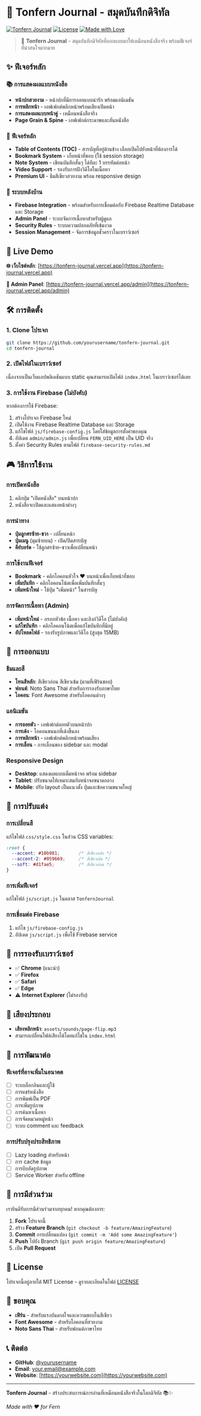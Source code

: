 # 📖 Tonfern Journal - สมุดบันทึกดิจิทัล

[![Tonfern Journal](https://img.shields.io/badge/Tonfern-Journal-green?style=for-the-badge&logo=book)](https://tonfern-journal.vercel.app)
[![License](https://img.shields.io/badge/License-MIT-green.svg?style=for-the-badge)](LICENSE)
[![Made with Love](https://img.shields.io/badge/Made%20with-❤️-green.svg?style=for-the-badge)](https://github.com/yourusername)

> 🌿 **Tonfern Journal** - สมุดบันทึกดิจิทัลที่ออกแบบมาให้เหมือนหนังสือจริง พร้อมฟีเจอร์ที่น่าสนใจมากมาย

## ✨ ฟีเจอร์หลัก

### 📚 การแสดงผลแบบหนังสือ
- **หน้าปกสวยงาม** - หน้าปกที่มีการออกแบบน่ารัก พร้อมแอนิเมชัน
- **การพลิกหน้า** - เอฟเฟกต์พลิกหน้าพร้อมเสียงเปิดหน้า
- **การแสดงผลแบบหน้าคู่** - เหมือนหนังสือจริง
- **Page Grain & Spine** - เอฟเฟกต์กระดาษและสันหนังสือ

### 🎯 ฟีเจอร์หลัก
- **Table of Contents (TOC)** - สารบัญที่อยู่ด้านข้าง เลือกเปิดไปยังหน้าที่ต้องการได้
- **Bookmark System** - เก็บหน้าที่ชอบ (ใช้ session storage)
- **Note System** - เขียนบันทึกสั้นๆ ได้ทีละ 1 บรรทัดต่อหน้า
- **Video Support** - รองรับการฝังวิดีโอในเนื้อหา
- **Premium UI** - ธีมสีเขียวสวยงาม พร้อม responsive design

### 🔧 ระบบหลังบ้าน
- **Firebase Integration** - พร้อมสำหรับการเชื่อมต่อกับ Firebase Realtime Database และ Storage
- **Admin Panel** - ระบบจัดการเนื้อหาสำหรับผู้ดูแล
- **Security Rules** - ระบบความปลอดภัยที่เข้มงวด
- **Session Management** - จัดการข้อมูลชั่วคราวในเบราว์เซอร์

## 🚀 Live Demo

**🌐 เว็บไซต์หลัก**: [https://tonfern-journal.vercel.app](https://tonfern-journal.vercel.app)

**🔐 Admin Panel**: [https://tonfern-journal.vercel.app/admin](https://tonfern-journal.vercel.app/admin)

## 🛠️ การติดตั้ง

### 1. Clone โปรเจก
```bash
git clone https://github.com/yourusername/tonfern-journal.git
cd tonfern-journal
```

### 2. เปิดไฟล์ในเบราว์เซอร์
เนื่องจากเป็นเว็บแอปพลิเคชันแบบ static คุณสามารถเปิดไฟล์ `index.html` ในเบราว์เซอร์ได้เลย

### 3. การใช้งาน Firebase (ไม่บังคับ)
หากต้องการใช้ Firebase:

1. สร้างโปรเจก Firebase ใหม่
2. เปิดใช้งาน Firebase Realtime Database และ Storage
3. แก้ไขไฟล์ `js/firebase-config.js` โดยใส่ข้อมูลการตั้งค่าของคุณ
4. อัปเดต `admin/admin.js` เพื่อเปลี่ยน `FERN_UID_HERE` เป็น UID จริง
5. ตั้งค่า Security Rules ตามไฟล์ `firebase-security-rules.md`

## 🎮 วิธีการใช้งาน

### การเปิดหนังสือ
1. คลิกปุ่ม "เปิดหนังสือ" บนหน้าปก
2. หนังสือจะเปิดและแสดงหน้าต่างๆ

### การนำทาง
- **ปุ่มลูกศรซ้าย-ขวา** - เปลี่ยนหน้า
- **ปุ่มเมนู** (มุมซ้ายบน) - เปิด/ปิดสารบัญ
- **คีย์บอร์ด** - ใช้ลูกศรซ้าย-ขวาเพื่อเปลี่ยนหน้า

### การใช้งานฟีเจอร์
- **Bookmark** - คลิกไอคอนหัวใจ ❤ บนหน้าเพื่อเก็บหน้าที่ชอบ
- **เพิ่มบันทึก** - คลิกไอคอนโน้ตเพื่อเพิ่มบันทึกสั้นๆ
- **เพิ่มหน้าใหม่** - ใช้ปุ่ม "เพิ่มหน้า" ในสารบัญ

### การจัดการเนื้อหา (Admin)
- **เพิ่มหน้าใหม่** - กรอกหัวข้อ เนื้อหา และลิงก์วิดีโอ (ไม่บังคับ)
- **แก้ไขบันทึก** - คลิกไอคอนโน้ตเพื่อแก้ไขบันทึกที่มีอยู่
- **อัปโหลดไฟล์** - รองรับรูปภาพและวิดีโอ (สูงสุด 15MB)

## 🎨 การออกแบบ

### ธีมและสี
- **โทนสีหลัก**: สีเขียวอ่อน สีเขียวเข้ม (ตามที่เฟิร์นชอบ)
- **ฟอนต์**: Noto Sans Thai สำหรับการรองรับภาษาไทย
- **ไอคอน**: Font Awesome สำหรับไอคอนต่างๆ

### แอนิเมชัน
- **การลอยตัว** - เอฟเฟกต์ลอยตัวบนหน้าปก
- **การเด้ง** - ไอคอนขนนกที่เด้งขึ้นลง
- **การพลิกหน้า** - เอฟเฟกต์พลิกหน้าพร้อมเสียง
- **การเลื่อน** - การเลื่อนของ sidebar และ modal

### Responsive Design
- **Desktop**: แสดงผลแบบเต็มหน้าจอ พร้อม sidebar
- **Tablet**: ปรับขนาดให้เหมาะสมกับหน้าจอขนาดกลาง
- **Mobile**: ปรับ layout เป็นแนวตั้ง ปุ่มและข้อความขนาดใหญ่

## 🔧 การปรับแต่ง

### การเปลี่ยนสี
แก้ไขไฟล์ `css/style.css` ในส่วน CSS variables:

```css
:root {
  --accent: #10b981;       /* สีเขียวหลัก */
  --accent-2: #059669;     /* สีเขียวเข้ม */
  --soft: #d1fae5;         /* สีเขียวอ่อน */
}
```

### การเพิ่มฟีเจอร์
แก้ไขไฟล์ `js/script.js` ในคลาส `TonfernJournal`

### การเชื่อมต่อ Firebase
1. แก้ไข `js/firebase-config.js`
2. อัปเดต `js/script.js` เพื่อใช้ Firebase service

## 📱 การรองรับเบราว์เซอร์

- ✅ **Chrome** (แนะนำ)
- ✅ **Firefox**
- ✅ **Safari**
- ✅ **Edge**
- ⚠️ **Internet Explorer** (ไม่รองรับ)

## 🎵 เสียงประกอบ

- **เสียงพลิกหน้า**: `assets/sounds/page-flip.mp3`
- สามารถเปลี่ยนไฟล์เสียงได้โดยแก้ไขใน `index.html`

## 🚧 การพัฒนาต่อ

### ฟีเจอร์ที่อาจเพิ่มในอนาคต
- [ ] ระบบล็อกอินและผู้ใช้
- [ ] การแชร์หนังสือ
- [ ] การพิมพ์เป็น PDF
- [ ] การเพิ่มรูปภาพ
- [ ] การค้นหาเนื้อหา
- [ ] การจัดหมวดหมู่หน้า
- [ ] ระบบ comment และ feedback

### การปรับปรุงประสิทธิภาพ
- [ ] Lazy loading สำหรับหน้า
- [ ] การ cache ข้อมูล
- [ ] การบีบอัดรูปภาพ
- [ ] Service Worker สำหรับ offline

## 🤝 การมีส่วนร่วม

เรายินดีรับการมีส่วนร่วมจากทุกคน! หากคุณต้องการ:

1. **Fork** โปรเจกนี้
2. สร้าง **Feature Branch** (`git checkout -b feature/AmazingFeature`)
3. **Commit** การเปลี่ยนแปลง (`git commit -m 'Add some AmazingFeature'`)
4. **Push** ไปยัง Branch (`git push origin feature/AmazingFeature`)
5. เปิด **Pull Request**

## 📄 License

โปรเจกนี้อยู่ภายใต้ MIT License - ดูรายละเอียดในไฟล์ [LICENSE](LICENSE)

## 🙏 ขอบคุณ

- **เฟิร์น** - สำหรับแรงบันดาลใจและความชอบในสีเขียว
- **Font Awesome** - สำหรับไอคอนที่สวยงาม
- **Noto Sans Thai** - สำหรับฟอนต์ภาษาไทย

## 📞 ติดต่อ

- **GitHub**: [@yourusername](https://github.com/yourusername)
- **Email**: your.email@example.com
- **Website**: [https://yourwebsite.com](https://yourwebsite.com)

---

**Tonfern Journal** - สร้างประสบการณ์การอ่านที่เหมือนหนังสือจริงในโลกดิจิทัล 📚✨

*Made with ❤️ for Fern*
